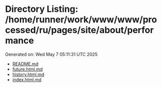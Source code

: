# Directory Listing: /home/runner/work/www/www/processed/ru/pages/site/about/performance
Generated on: Wed May  7 05:11:31 UTC 2025

- [README.md](README.md)
- [future.html.md](future.html.md)
- [history.html.md](history.html.md)
- [index.html.md](index.html.md)

